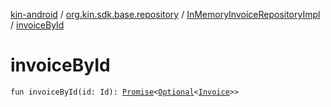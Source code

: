 [kin-android](../../index.md) / [org.kin.sdk.base.repository](../index.md) / [InMemoryInvoiceRepositoryImpl](index.md) / [invoiceById](./invoice-by-id.md)

# invoiceById

`fun invoiceById(id: Id): `[`Promise`](../../org.kin.sdk.base.tools/-promise/index.md)`<`[`Optional`](../../org.kin.sdk.base.tools/-optional/index.md)`<`[`Invoice`](../../org.kin.sdk.base.models/-invoice/index.md)`>>`